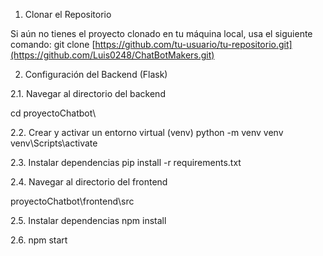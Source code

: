 1. Clonar el Repositorio

Si aún no tienes el proyecto clonado en tu máquina local, usa el siguiente comando:
git clone [https://github.com/tu-usuario/tu-repositorio.git](https://github.com/Luis0248/ChatBotMakers.git)

2. Configuración del Backend (Flask)

2.1. Navegar al directorio del backend

cd proyectoChatbot\

2.2. Crear y activar un entorno virtual (venv)
python -m venv venv
venv\Scripts\activate

2.3. Instalar dependencias
pip install -r requirements.txt

2.4. Navegar al directorio del frontend 

proyectoChatbot\frontend\src

2.5. Instalar dependencias
npm install

2.6. npm start


